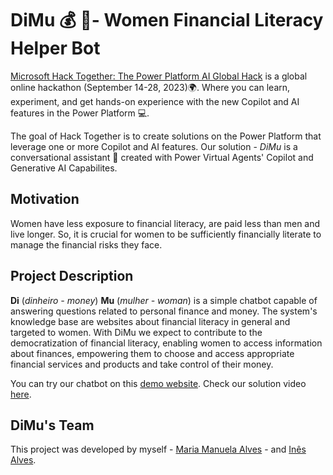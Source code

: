 


# DiMu 💰 📔- Women Financial Literacy Helper Bot

[Microsoft Hack Together: The Power Platform AI Global Hack](https://learn.microsoft.com/en-us/events/hack-together-powerplatform-ai/) is a global online hackathon (September 14-28, 2023)🌍. Where you can learn, experiment, and get hands-on experience with the new Copilot and AI features in the Power Platform 💻. 

The goal of Hack Together is to create solutions on the Power Platform that leverage one or more Copilot and AI features. Our solution - *DiMu* is a conversational assistant 🤖 created with Power Virtual Agents' Copilot and Generative AI Capabilites.

## Motivation

Women have less exposure to financial literacy, are paid less than men and live longer. So, it is crucial for women to be sufficiently financially literate to manage the financial risks they face.

## Project Description

**Di** (*dinheiro - money*) **Mu** (*mulher - woman*) is a simple chatbot capable of answering questions related to personal finance and money. The system's knowledge base are websites about financial literacy in general and targeted to women. With DiMu we expect to contribute to the democratization of financial literacy, enabling women to access information about finances, empowering them to choose and access appropriate financial services and products and take control of their money.

You can try our chatbot on this [demo website](https://web.powerva.microsoft.com/environments/2e9ef168-bfef-e2b4-8737-16cb16a3cd10/bots/cr478_bot1/canvas?__version__=2).
Check our solution video [here](https://youtu.be/hYGTc-NK5kk?feature=shared).

## DiMu's Team

This project was developed by myself - [Maria Manuela Alves](https://www.linkedin.com/in/maria-manuela-alves/) - and [Inês Alves](http://www.linkedin.com/in/inêstavaresalves).
